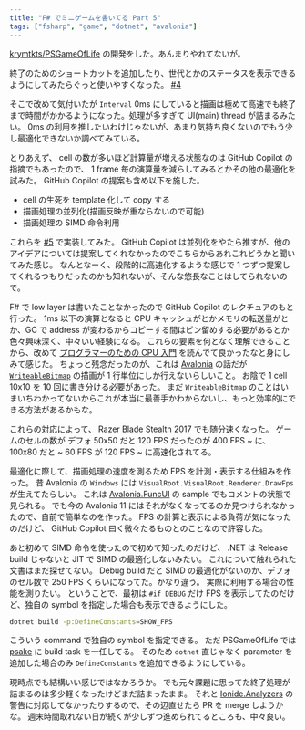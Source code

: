 ```yaml
---
title: "F# でミニゲームを書いてる Part 5"
tags: ["fsharp", "game", "dotnet", "avalonia"]
---
```


[krymtkts/PSGameOfLife](https://github.com/krymtkts/PSGameOfLife) の開発をした。あんまりやれてないが。

終了のためのショートカットを追加したり、世代とかのステータスを表示できるようにしてみたらぐっと使いやすくなった。
[#4](https://github.com/krymtkts/PSGameOfLife/pull/4)

そこで改めて気付いたが `Interval` 0ms にしていると描画は極めて高速でも終了まで時間がかかるようになった。処理が多すぎて UI(main) thread が詰まるみたい。
0ms の利用を推したいわけじゃないが、あまり気持ち良くないのでもう少し最適化できないか調べてみている。

とりあえず、 cell の数が多いほど計算量が増える状態なのは GitHub Copilot の指摘でもあったので、 1 frame 毎の演算量を減らしてみるとかその他の最適化を試みた。
GitHub Copilot の提案も含め以下を施した。

- cell の生死を template 化して copy する
- 描画処理の並列化(描画反映が重ならないので可能)
- 描画処理の SIMD 命令利用

これらを [#5](https://github.com/krymtkts/PSGameOfLife/pull/5) で実装してみた。
GitHub Copilot は並列化をやたら推すが、他のアイデアについては提案してくれなかったのでこちらからあれこれどうかと聞いてみた感じ。
なんとなーく、段階的に高速化するような感じで 1 つずつ提案してくれるつもりだったのかも知れないが、そんな悠長なことはしてられないので。

F# で low layer は書いたことなかったので GitHub Copilot のレクチュアのもと行った。
1ms 以下の演算となると CPU キャッシュがとかメモリの転送量がとか、GC で address が変わるからコピーする間はピン留めする必要があるとか色々興味深く、中々いい経験になる。
これらの要素を何となく理解できることから、改めて [プログラマーのための CPU 入門](/booklogs/what-a-programmer-should-know-about-the-cpu.html) を読んでて良かったなと身にしみて感じた。
ちょっと残念だったのが、これは [Avalonia](https://avaloniaui.net/) の話だが [`WriteableBitmap`](https://api-docs.avaloniaui.net/docs/T_Avalonia_Media_Imaging_WriteableBitmap) の描画が 1 行単位にしか行えないらしいこと。
お陰で 1 cell 10x10 を 10 回に書き分ける必要があった。
まだ `WriteableBitmap` のことはいまいちわかってないからこれが本当に最善手かわからないし、もっと効率的にできる方法があるかもな。

これらの対応によって、 Razer Blade Stealth 2017 でも随分速くなった。
ゲームのセルの数が デフォ 50x50 だと 120 FPS だったのが 400 FPS ~ に、 100x80 だと ~ 60 FPS が 120 FPS ~ に高速化されてる。

最適化に際して、描画処理の速度を測るため FPS を計測・表示する仕組みを作った。
昔 Avalonia の `Windows` には `VisualRoot.VisualRoot.Renderer.DrawFps` が生えてたらしい。
これは [Avalonia.FuncUI](https://github.com/fsprojects/Avalonia.FuncUI/blob/f86eea3f4b14c72ebb2d27f0143c4a21c896baf1/src/Examples/Elmish%20Examples/Examples.Elmish.GameOfLife/Program.fs#L34) の sample でもコメントの状態で見られる。
でも今の Avalonia 11 にはそれがなくなってるのか見つけられなかったので、自前で簡単なのを作った。
FPS の計算と表示による負荷が気になったのだけど、 GitHub Copilot 曰く微々たるものとのことなので許容した。

あと初めて SIMD 命令を使ったので初めて知ったのだけど、 .NET は Release build じゃないと JIT で SIMD の最適化しないみたい。
これについて触れられた文書はまだ探せてない。
Debug build だと SIMD の最適化がないのか、デフォのセル数で 250 FPS くらいになってた。かなり違う。
実際に利用する場合の性能を測りたい。
ということで、最初は `#if DEBUG` だけ FPS を表示してたのだけど、独自の symbol を指定した場合も表示できるようにした。

```sh
dotnet build -p:DefineConstants=SHOW_FPS
```

こういう command で独自の symbol を指定できる。
ただ PSGameOfLife では [psake](https://github.com/psake/psake) に build task を一任してる。
そのため `dotnet` 直じゃなく parameter を追加した場合のみ `DefineConstants` を追加できるようにしている。

現時点でも結構いい感じではなかろうか。
でも元々課題に思ってた終了処理が詰まるのは多少軽くなったけどまだ詰まったまま。
それと [Ionide.Analyzers](https://github.com/ionide/ionide-analyzers) の警告に対応してなかったりするので、その辺直せたら PR を merge しようかな。
週末時間取れない日が続くが少しずつ進められてるところも、中々良い。
